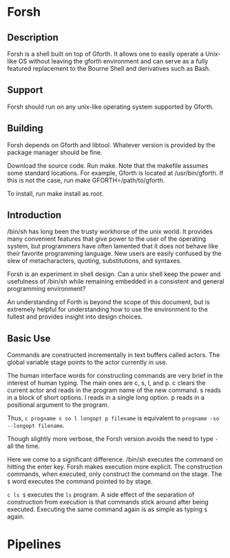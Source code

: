 # Forsh

## Description

Forsh is a shell built on top of Gforth. It allows one to easily operate a Unix-like OS without leaving the gforth environment and can serve as a fully featured replacement to the Bourne Shell and derivatives such as Bash.

## Support

Forsh should run on any unix-like operating system supported by Gforth.

## Building

Forsh depends on Gforth and libtool. Whatever version is provided by the package manager should be fine.

Download the source code. Run make. Note that the makefile assumes some standard locations. For example, Gforth is located at /usr/bin/gforth. If this is not the case, run make GFORTH=/path/to/gforth.

To install, run make install as root.

## Introduction

/bin/sh has long been the trusty workhorse of the unix world. It provides many convenient features that give power to the user of the operating system, but programmers have often lamented that it does not behave like their favorite programming language. New users are easily confused by the slew of metacharacters, quoting, substitutions, and syntaxes.

Forsh is an experiment in shell design. Can a unix shell keep the power and usefulness of /bin/sh while remaining embedded in a consistent and general programming environment?

An understanding of Forth is beyond the scope of this document, but is extremely helpful for understanding how to use the environment to the fullest and provides insight into design choices.

## Basic Use

Commands are constructed incrementally in text buffers called actors. The global variable stage points to the actor currently in use.

The human interface words for constructing commands are very brief in the interest of human typing. The main ones are c, s, l, and p. c clears the current actor and reads in the program name of the new command. s reads in a block of short options. l reads in a single long option. p reads in a positional argument to the program.

Thus, `c progname s so l longopt p filename` is equivalent to `progname -so --longopt filename`.

Though slightly more verbose, the Forsh version avoids the need to type `-` all the time.

Here we come to a significant difference. /bin/sh executes the command on hitting the enter key. Forsh makes execution more explicit. The construction commands, when executed, only construct the command on the stage. The `$` word executes the command pointed to by stage.

`c ls $` executes the `ls` program. A side effect of the separation of construction from execution is that commands stick around after being executed. Executing the same command again is as simple as typing `$` again.

# Pipelines
